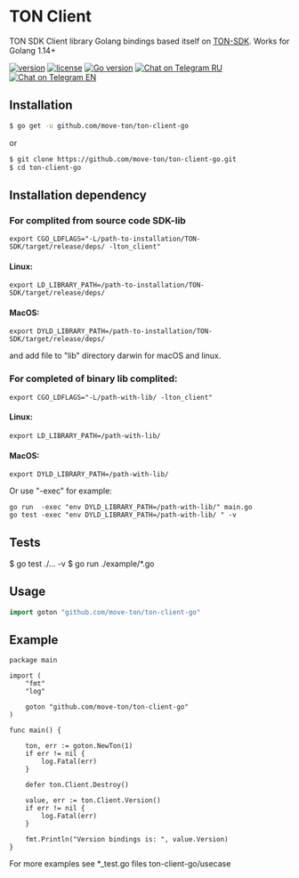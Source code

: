 # TON Client
TON SDK Client library Golang bindings based itself on [TON-SDK](https://github.com/tonlabs/TON-SDK).
Works for Golang 1.14+

[![version](https://img.shields.io/github/v/tag/move-ton/ton-client-go.svg)](https://github.com/move-ton/ton-client-go/releases/latest)
[![license](https://img.shields.io/github/license/move-ton/ton-client-go.svg)](https://github.com/move-ton/ton-client-go/blob/master/LICENSE)
[![Go version](https://img.shields.io/badge/go-1.14+-blue.svg)](https://github.com/moovweb/gvm)
[![Chat on Telegram RU](https://img.shields.io/badge/Chat%20on-Telegram%20RU-blue)](https://t.me/MOVETON_SDK_RU)
[![Chat on Telegram EN](https://img.shields.io/badge/Chat%20on-Telegram%20EN-blue)](https://t.me/MOVETON_SDK_EN)

## Installation

```sh
$ go get -u github.com/move-ton/ton-client-go
```
or

```sh
$ git clone https://github.com/move-ton/ton-client-go.git
$ cd ton-client-go
```

## Installation dependency
### For complited from source code SDK-lib  
```
export CGO_LDFLAGS="-L/path-to-installation/TON-SDK/target/release/deps/ -lton_client"
```
#### Linux:
```
export LD_LIBRARY_PATH=/path-to-installation/TON-SDK/target/release/deps/
```
#### MacOS:
```
export DYLD_LIBRARY_PATH=/path-to-installation/TON-SDK/target/release/deps/
```
and add file to "lib" directory darwin for macOS and linux.

### For completed of binary lib complited:
```
export CGO_LDFLAGS="-L/path-with-lib/ -lton_client"
```
#### Linux:
```
export LD_LIBRARY_PATH=/path-with-lib/
```
#### MacOS:
```
export DYLD_LIBRARY_PATH=/path-with-lib/
```

Or use "-exec" for example:
```
go run  -exec "env DYLD_LIBRARY_PATH=/path-with-lib/" main.go
go test -exec "env DYLD_LIBRARY_PATH=/path-with-lib/ " -v
```

## Tests
$ go test ./... -v
$ go run ./example/*.go

## Usage
```go
import goton "github.com/move-ton/ton-client-go"
```

## Example
```golang
package main

import (
	"fmt"
	"log"

	goton "github.com/move-ton/ton-client-go"
)

func main() {

	ton, err := goton.NewTon(1)
	if err != nil {
		log.Fatal(err)
	}

	defer ton.Client.Destroy()

	value, err := ton.Client.Version()
	if err != nil {
		log.Fatal(err)
	}

	fmt.Println("Version bindings is: ", value.Version)
}

```
For more examples see *_test.go files
ton-client-go/usecase
